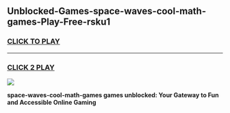 
## Unblocked-Games-space-waves-cool-math-games-Play-Free-rsku1
<h3>
<a href="https://premium76.site?title=space-waves-cool-math-games&ref=23A">CLICK TO PLAY</a></h3>
<hr>

<h3>
<a href="https://premium76.site?title=space-waves-cool-math-games&ref=23A">CLICK 2 PLAY</a>
  
</h3>

<a href="https://premium76.site?title=space-waves-cool-math-games&ref=23A"><img src="https://clearcache.store/games.png"></a>


**space-waves-cool-math-games games unblocked: Your Gateway to Fun and Accessible Online Gaming**
